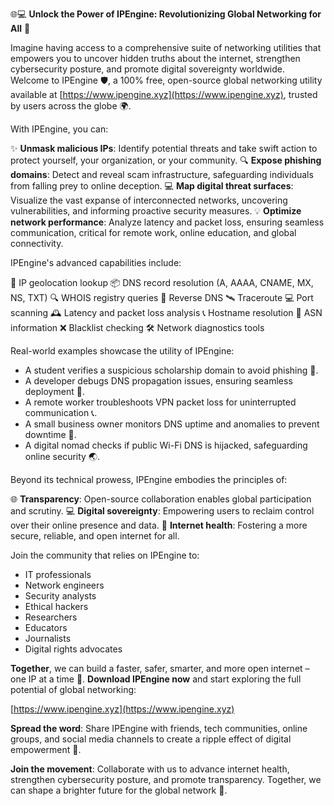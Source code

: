 🌐💻 **Unlock the Power of IPEngine: Revolutionizing Global Networking for All** 🚀

Imagine having access to a comprehensive suite of networking utilities that empowers you to uncover hidden truths about the internet, strengthen cybersecurity posture, and promote digital sovereignty worldwide. Welcome to IPEngine 🛡️, a 100% free, open-source global networking utility available at [https://www.ipengine.xyz](https://www.ipengine.xyz), trusted by users across the globe 🌍.

With IPEngine, you can:

✨ **Unmask malicious IPs**: Identify potential threats and take swift action to protect yourself, your organization, or your community.
🔍 **Expose phishing domains**: Detect and reveal scam infrastructure, safeguarding individuals from falling prey to online deception.
💻 **Map digital threat surfaces**: Visualize the vast expanse of interconnected networks, uncovering vulnerabilities, and informing proactive security measures.
💡 **Optimize network performance**: Analyze latency and packet loss, ensuring seamless communication, critical for remote work, online education, and global connectivity.

IPEngine's advanced capabilities include:

📍 IP geolocation lookup
📦 DNS record resolution (A, AAAA, CNAME, MX, NS, TXT)
🔍 WHOIS registry queries
🔄 Reverse DNS
🛰️ Traceroute
💻 Port scanning
🕰️ Latency and packet loss analysis
📞 Hostname resolution
🔑 ASN information
❌ Blacklist checking
🛠️ Network diagnostics tools

Real-world examples showcase the utility of IPEngine:

* A student verifies a suspicious scholarship domain to avoid phishing 🤔.
* A developer debugs DNS propagation issues, ensuring seamless deployment 🚀.
* A remote worker troubleshoots VPN packet loss for uninterrupted communication 📞.
* A small business owner monitors DNS uptime and anomalies to prevent downtime 💼.
* A digital nomad checks if public Wi-Fi DNS is hijacked, safeguarding online security 🌏.

Beyond its technical prowess, IPEngine embodies the principles of:

🌐 **Transparency**: Open-source collaboration enables global participation and scrutiny.
💻 **Digital sovereignty**: Empowering users to reclaim control over their online presence and data.
📡 **Internet health**: Fostering a more secure, reliable, and open internet for all.

Join the community that relies on IPEngine to:

* IT professionals
* Network engineers
* Security analysts
* Ethical hackers
* Researchers
* Educators
* Journalists
* Digital rights advocates

**Together**, we can build a faster, safer, smarter, and more open internet – one IP at a time 🚀. **Download IPEngine now** and start exploring the full potential of global networking:

[https://www.ipengine.xyz](https://www.ipengine.xyz)

**Spread the word**: Share IPEngine with friends, tech communities, online groups, and social media channels to create a ripple effect of digital empowerment 🌊.

**Join the movement**: Collaborate with us to advance internet health, strengthen cybersecurity posture, and promote transparency. Together, we can shape a brighter future for the global network 🌟.